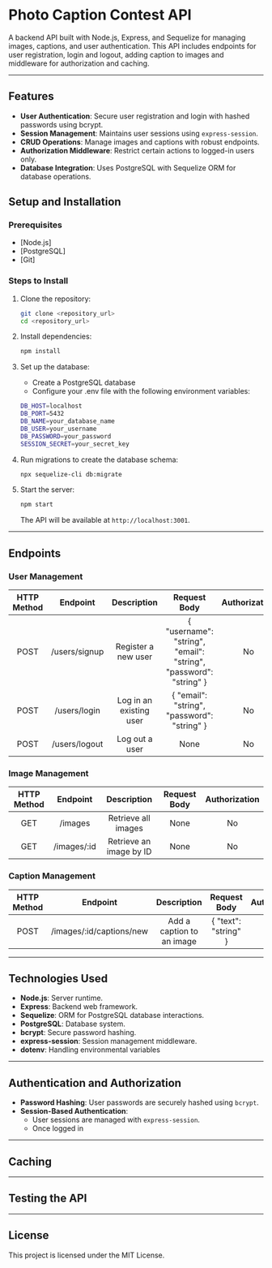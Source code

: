 # Photo Caption Contest API

A backend API built with Node.js, Express, and Sequelize for managing images, captions, and user authentication.
This API includes endpoints for user registration, login and logout, adding caption to images and middleware for authorization and caching.

---

## Features

- **User Authentication**: Secure user registration and login with hashed passwords using bcrypt.
- **Session Management**: Maintains user sessions using `express-session`.
- **CRUD Operations**: Manage images and captions with robust endpoints.
- **Authorization Middleware**: Restrict certain actions to logged-in users only.
- **Database Integration**: Uses PostgreSQL with Sequelize ORM for database operations.


## Setup and Installation

### Prerequisites

- [Node.js]
- [PostgreSQL]
- [Git]

### Steps to Install

1. Clone the repository:

   ```bash
   git clone <repository_url>
   cd <repository_url>

2. Install dependencies:

   ```bash
   npm install

3. Set up the database:

   - Create a PostgreSQL database
   - Configure your .env file with the following environment variables:
   
   ```bash
   DB_HOST=localhost
   DB_PORT=5432
   DB_NAME=your_database_name
   DB_USER=your_username
   DB_PASSWORD=your_password
   SESSION_SECRET=your_secret_key

4. Run migrations to create the database schema:

   ```bash
   npx sequelize-cli db:migrate

5. Start the server:

   ```bash
   npm start
   ```
   The API will be available at `http://localhost:3001`.

---

## Endpoints

### User Management

| HTTP Method |    Endpoint   |       Description       |                            Request Body                           | Authorization |
|:-----------:|:-------------:|:-----------------------:|:-----------------------------------------------------------------:|:-------------:|
| POST        | /users/signup | Register a new user     | { "username": "string", "email": "string", "password": "string" } | No            |
| POST        | /users/login  | Log in an existing user | { "email": "string", "password": "string" }                       | No            |
| POST        | /users/logout | Log out a user          | None                                                              | No            |

### Image Management

| HTTP Method |   Endpoint  |       Description       | Request Body | Authorization |
|:-----------:|:-----------:|:-----------------------:|:------------:|:-------------:|
| GET         | /images     | Retrieve all images     | None         | No            |
| GET         | /images/:id | Retrieve an image by ID | None         | No            |

### Caption Management

| HTTP Method |         Endpoint         |        Description        |     Request Body     | Authorization |
|:-----------:|:------------------------:|:-------------------------:|:--------------------:|:-------------:|
| POST        | /images/:id/captions/new | Add a caption to an image | { "text": "string" } | Yes           |

---

## Technologies Used

- **Node.js**: Server runtime.
- **Express**: Backend web framework.
- **Sequelize**: ORM for PostgreSQL database interactions.
- **PostgreSQL**: Database system.
- **bcrypt**: Secure password hashing.
- **express-session**: Session management middleware.
- **dotenv**: Handling environmental variables

---

## Authentication and Authorization

- **Password Hashing**: User passwords are securely hashed using `bcrypt`.
- **Session-Based Authentication**:
  - User sessions are managed with `express-session`.
  - Once logged in

---

## Caching

---

## Testing the API

---

## License

This project is licensed under the MIT License.